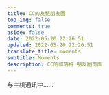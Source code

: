 ```yaml
---
title: CC的友链朋友圈
top_img: false
comments: true
aside: false
date: 2022-05-20 22:26:51
updated: 2022-05-20 22:26:51
translate_title: moments
subtitle: Moments
description: CC的部落格 朋友圈页面
---
```

<!-- 挂载友链朋友圈的容器 -->
<div class="post-content">
<div id="cf-container">与主机通讯中……</div>
</div>
<!-- 加样式和功能代码 -->
<!-- 将apiurl改成你后端生成的api地址 -->
<script type="text/javascript">
  var fdataUser = {
    apiurl: 'https://moments.ccknbc.vercel.app/'
  }
</script>
<link rel="stylesheet" href="https://test1.jsdelivr.net/gh/lmm214/immmmm/themes/hello-friend/static/fcircle-beta.css">
<script type="text/javascript" src="https://test1.jsdelivr.net/gh/lmm214/immmmm/themes/hello-friend/static/fcircle-beta.js"></script>